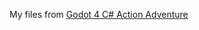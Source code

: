 My files from [Godot 4 C# Action Adventure](https://www.udemy.com/course/godot-4-c-action-adventure-build-your-own-25d-rpg/?couponCode=ST19MT121224)
